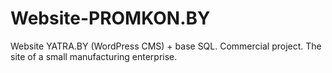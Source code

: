# Website-PROMKON.BY
Website YATRA.BY (WordPress CMS) + base SQL. Commercial project. The site of a small manufacturing enterprise.
